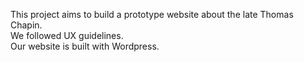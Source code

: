 This project aims to build a prototype website about the late Thomas Chapin. 
<br> We followed UX guidelines.
<br> Our website is built with Wordpress.
